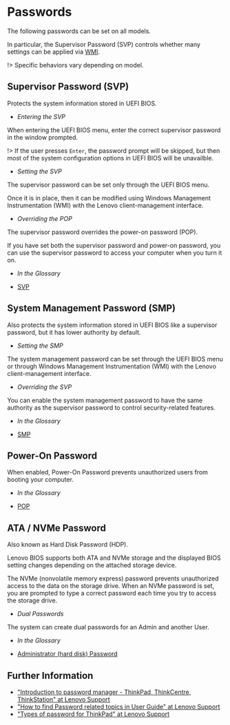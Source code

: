 # Passwords #

The following passwords can be set on all models.

In particular, the Supervisor Password (SVP) controls whether many settings can be applied via [WMI](https://docs.lenovocdrt.com/#/bios/glossary?id=wmi).

!> Specific behaviors vary depending on model.

## Supervisor Password (SVP)

Protects the system information stored in UEFI BIOS.

- _Entering the SVP_

When entering the UEFI BIOS menu, enter the correct supervisor password in the window prompted.

!> If the user presses `Enter`, the password prompt will be skipped, but then most of the system configuration options in UEFI BIOS will be unavailble.

 - _Setting the SVP_

The supervisor password can be set only through the UEFI BIOS menu.

Once it is in place, then it can be modified using Windows Management Instrumentation (WMI) with the Lenovo client-management interface.

 - _Overriding the POP_

The supervisor password overrides the power-on password (POP).

If you have set both the supervisor password and power-on password, you can use the supervisor password to access your computer when you turn it on.

 - _In the Glossary_

 - [SVP](https://docs.lenovocdrt.com/#/bios/glossary?id=svp)

## System Management Password (SMP)

Also protects the system information stored in UEFI BIOS like a supervisor password, but it has lower authority by default.

 - _Setting the SMP_

The system management password can be set through the UEFI BIOS menu or through Windows Management Instrumentation (WMI) with the Lenovo client-management interface.

 - _Overriding the SVP_

You can enable the system management password to have the same authority as the supervisor password to control security-related features.

 - _In the Glossary_

 - [SMP](https://docs.lenovocdrt.com/#/bios/glossary?id=smp)

## Power-On Password

When enabled, Power-On Password prevents unauthorized users from booting your computer.

 - _In the Glossary_

 - [POP](https://docs.lenovocdrt.com/#/bios/glossary?id=pop)

## ATA / NVMe Password

Also known as Hard Disk Password (HDP).

Lenovo BIOS supports both ATA and NVMe storage and the displayed BIOS setting changes depending on the attached storage device.

The NVMe (nonvolatile memory express) password prevents unauthorized access to the data on the storage drive. When an NVMe password is set, you are prompted to type a correct password each time you try to access the storage drive.

 - _Dual Passwords_

The system can create dual passwords for an Admin and another User.

 - _In the Glossary_

 - [Administrator (hard disk) Password](https://docs.lenovocdrt.com/#/bios/glossary?id=administrator-hard-disk-password)

## Further Information

 - ["Introduction to password manager - ThinkPad, ThinkCentre, ThinkStation" at Lenovo Support](https://support.lenovo.com/us/en/solutions/ht103666-introduction-to-password-manager-thinkpad-thinkcentre-thinkstation)
 - ["How to find Password related topics in User Guide" at Lenovo Support](https://support.lenovo.com/us/en/solutions/ht077765)
 - ["Types of password for ThinkPad" at Lenovo Support](https://support.lenovo.com/at/en/solutions/ht036206-types-of-password-for-thinkpad)